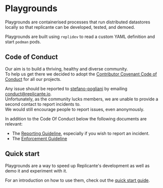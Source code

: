 # Playgrounds

Playgrounds are containerised processes that run distributed
datastores locally so that replicante can be developed, tested, and demoed.

Playgrounds are built using `replidev` to read a custom YAML definition and start `podman` pods.

## Code of Conduct

Our aim is to build a thriving, healthy and diverse community.  
To help us get there we decided to adopt the [Contributor Covenant Code of Conduct](https://www.contributor-covenant.org/)
for all our projects.

Any issue should be reported to [stefano-pogliani](https://github.com/stefano-pogliani)
by emailing [conduct@replicante.io](mailto:conduct@replicante.io).  
Unfortunately, as the community lucks members, we are unable to provide a second contact to report incidents to.  
We would still encourage people to report issues, even anonymously.

In addition to the Code Of Conduct below the following documents are relevant:

* The [Reporting Guideline](https://www.replicante.io/conduct/reporting), especially if you wish to report an incident.
* The [Enforcement Guideline](https://www.replicante.io/conduct/enforcing)

## Quick start

Playgrounds are a way to speed up Replicante's development as well as demo it and experiment with it.

For an introduction on how to use them, check out the [quick start guide](https://www.replicante.io/quick-start/).
